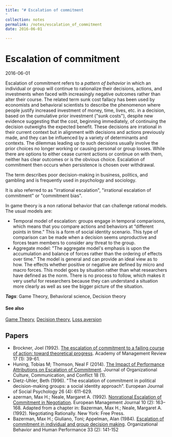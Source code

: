 ```yaml
---
title: "# Escalation of commitment
"
collection: notes
permalink: /notes/escalation_of_commitment
date: 2016-06-01

---
```


# Escalation of commitment

2016-06-01

Escalation of commitment refers to a *pattern of behavior* in which an individual or group will continue to rationalize their decisions, actions, and investments when faced with increasingly negative outcomes rather than alter their course. The related term sunk cost fallacy has been used by economists and behavioral scientists to describe the phenomenon where people justify increased investment of money, time, lives, etc. in a decision, based on the cumulative prior investment ("sunk costs"), despite new evidence suggesting that the cost, beginning immediately, of continuing the decision outweighs the expected benefit. These decisions are irrational in their current context but in alignment with decisions and actions previously made, and they can be influenced by a variety of determinants and contexts. The dilemmas leading up to such decisions usually involve the prior choices no longer working or causing personal or group losses. While there are options to either cease current actions or continue on with them, neither has clear outcomes or is the obvious choice. Escalation of commitment then occurs when persistence is chosen over withdrawal.

The term describes poor decision-making in business, politics, and gambling and is frequently used in psychology and sociology. 

It is also referred to as "irrational escalation", "irrational escalation of commitment" or "commitment bias".

In game theory is a non rational behavior that can challenge rational models. The usual models are:
* Temporal model of escalation: groups engage in temporal comparisons, which means that you compare actions and behaviors at “different points in time.” This is a form of social identity scenario. This type of comparison can be made when a decision seems unproductive and forces team members to consider any threat to the group.
* Aggregate model: "The aggregate model's emphasis is upon the accumulation and balance of forces rather than the ordering of effects over time.” The model is general and can provide an ideal view as to how. The effects whether positive or negative are defined by micro and macro forces. This model goes by situation rather than what researchers have defined as the norm. There is no process to follow, which makes it very useful for researchers because they can understand a situation more clearly as well as see the bigger picture of the situation.

***Tags***: Game Theory, Behavioral science, Decision theory

#### See also
[Game Theory](/notes/game_theory), [Decision theory](/notes/decision_theory), [Loss aversion](/notes/loss_aversion)


## Papers
* Brockner, Joel (1992). [The escalation of commitment to a failing course of action: toward theoretical progress](http://wayback.archive.org/web/20160311233821/http://www.gwern.net/docs/sunkcosts/1992-brockner.pdf). Academy of Management Review 17 (1): 39-61.
* Huning, Tobias M; Thomson, Neal F (2014). [The Impact of Performance Attributions on Escalation of Commitment](https://www.questia.com/library/journal/1G1-397579866/the-impact-of-performance-attributions-on-escalation). Journal of Organizational Culture, Communication, and Conflict 18 (1).
* Dietz-Uhler, Beth (1996). "The escalation of commitment in political decision-making groups: a social identity approach". European Journal of Social Psychology 26 (4): 611-629.
* azerman, Max H.; Neale, Margaret A. (1992). [Nonrational Escalation of Commitment in Negotiation](http://wayback.archive.org/web/20160311233531/http://www.gwern.net/docs/sunkcosts/1992-bazerman.pdf). European Management Journal 10 (2): 163–168. Adapted from a chapter in: Bazerman, Max H.; Neale, Margaret A. (1992). Negotiating Rationally. New York: Free Press.
* Bazerman, Max H.; Giuliano, Toni; Appelman, Alan (1984). [Escalation of commitment in individual and group decision making](http://wayback.archive.org/web/20160318080454/http://www.gwern.net/docs/sunkcosts/1984-bazerman.pdf). Organizational Behavior and Human Performance 33 (2): 141-152



